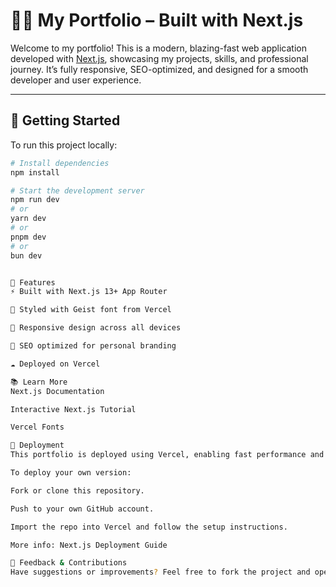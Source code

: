 # 🧑‍💻 My Portfolio – Built with Next.js

Welcome to my portfolio! This is a modern, blazing-fast web application developed with [Next.js](https://nextjs.org), showcasing my projects, skills, and professional journey. It’s fully responsive, SEO-optimized, and designed for a smooth developer and user experience.

---

## 🚀 Getting Started

To run this project locally:

```bash
# Install dependencies
npm install

# Start the development server
npm run dev
# or
yarn dev
# or
pnpm dev
# or
bun dev


🧩 Features
⚡ Built with Next.js 13+ App Router

🎨 Styled with Geist font from Vercel

📱 Responsive design across all devices

🧠 SEO optimized for personal branding

☁️ Deployed on Vercel

📚 Learn More
Next.js Documentation

Interactive Next.js Tutorial

Vercel Fonts

🚀 Deployment
This portfolio is deployed using Vercel, enabling fast performance and automatic deployments.

To deploy your own version:

Fork or clone this repository.

Push to your own GitHub account.

Import the repo into Vercel and follow the setup instructions.

More info: Next.js Deployment Guide

🙌 Feedback & Contributions
Have suggestions or improvements? Feel free to fork the project and open a pull request, or submit an issue. I’d love to hear from you!
